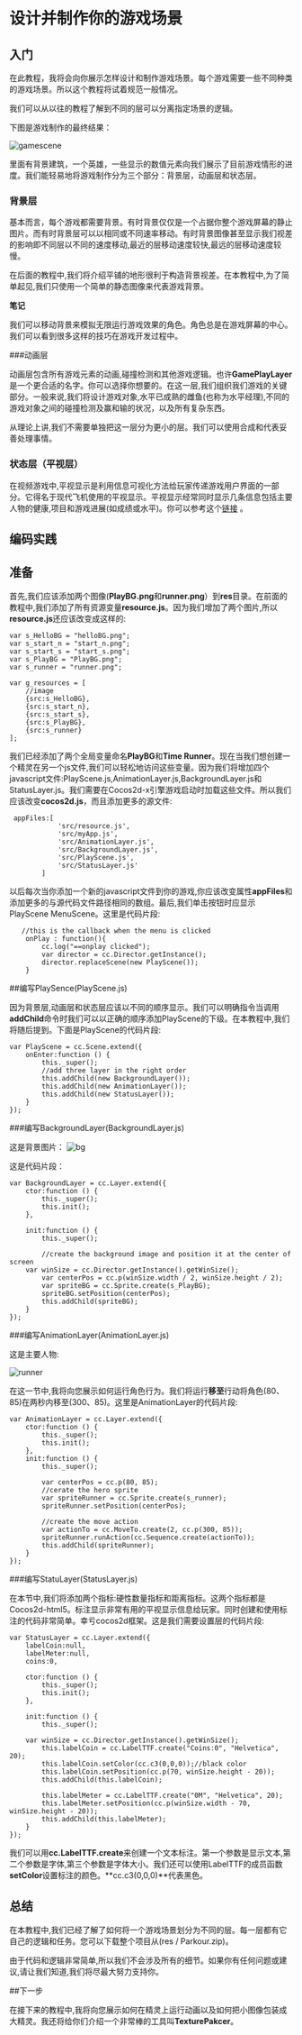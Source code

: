# 设计并制作你的游戏场景

## 入门

在此教程，我将会向你展示怎样设计和制作游戏场景。每个游戏需要一些不同种类的游戏场景。所以这个教程将试着规范一般情况。

我们可以从以往的教程了解到不同的层可以分离指定场景的逻辑。

下图是游戏制作的最终结果：

![gamescene](res/result.png)

里面有背景建筑，一个英雄，一些显示的数值元素向我们展示了目前游戏情形的进度。我们能轻易地将游戏制作分为三个部分：背景层，动画层和状态层。

### 背景层

基本而言，每个游戏都需要背景。有时背景仅仅是一个占据你整个游戏屏幕的静止图片。而有时背景层可以以相同或不同速率移动。有时背景图像甚至显示我们视差的影响即不同层以不同的速度移动,最近的层移动速度较快,最远的层移动速度较慢。

在后面的教程中,我们将介绍平铺的地形很利于构造背景视差。在本教程中,为了简单起见,我们只使用一个简单的静态图像来代表游戏背景。

**笔记**

我们可以移动背景来模拟无限运行游戏效果的角色。角色总是在游戏屏幕的中心。我们可以看到很多这样的技巧在游戏开发过程中。

###动画层

动画层包含所有游戏元素的动画,碰撞检测和其他游戏逻辑。也许**GamePlayLayer**是一个更合适的名字。你可以选择你想要的。在这一层,我们组织我们游戏的关键部分。一般来说,我们将设计游戏对象,水平已成熟的雌鱼(也称为水平经理),不同的游戏对象之间的碰撞检测及赢和输的状况，以及所有复杂东西。

从理论上讲,我们不需要单独把这一层分为更小的层。我们可以使用合成和代表妥善处理事情。

### 状态层（平视层）

在视频游戏中,平视显示是利用信息可视化方法给玩家传递游戏用户界面的一部分。它得名于现代飞机使用的平视显示。平视显示经常同时显示几条信息包括主要人物的健康,项目和游戏进展(如成绩或水平)。你可以参考这个[链接](http://en.wikipedia.org/wiki/HUD_(video_gaming)) 。

## 编码实践

## 准备

首先,我们应该添加两个图像(**PlayBG.png**和**runner.png**）到**res**目录。在前面的教程中,我们添加了所有资源变量**resource.js**。因为我们增加了两个图片,所以**resource.js**还应该改变成这样的:

```
var s_HelloBG = "helloBG.png";
var s_start_n = "start_n.png";
var s_start_s = "start_s.png";
var s_PlayBG = "PlayBG.png";
var s_runner = "runner.png";

var g_resources = [
    //image
    {src:s_HelloBG},
    {src:s_start_n},
    {src:s_start_s},
    {src:s_PlayBG},
    {src:s_runner}
];
``` 

我们已经添加了两个全局变量命名**PlayBG**和**Time Runner**。现在当我们想创建一个精灵在另一个js文件,我们可以轻松地访问这些变量。因为我们将增加四个javascript文件:PlayScene.js,AnimationLayer.js,BackgroundLayer.js和StatusLayer.js。我们需要在Cocos2d-x引擎游戏启动时加载这些文件。所以我们应该改变**cocos2d.js**，而且添加更多的源文件:

```
 appFiles:[
            'src/resource.js',
            'src/myApp.js',
            'src/AnimationLayer.js',
            'src/BackgroundLayer.js',
            'src/PlayScene.js',
            'src/StatusLayer.js'
        ]
```

以后每次当你添加一个新的javascript文件到你的游戏,你应该改变属性**appFiles**和添加更多的与源代码文件路径相同的数组。最后,我们单击按钮时应显示PlayScene MenuScene。这里是代码片段:

```
   //this is the callback when the menu is clicked
    onPlay : function(){
        cc.log("==onplay clicked");
        var director = cc.Director.getInstance();
        director.replaceScene(new PlayScene());
    }
```

##编写PlaySence(PlayScene.js)

因为背景层,动画层和状态层应该以不同的顺序显示。我们可以明确指令当调用**addChild**命令时我们可以以正确的顺序添加PlayScene的下级。在本教程中,我们将随后提到。下面是PlayScene的代码片段:

```
var PlayScene = cc.Scene.extend({
    onEnter:function () {
        this._super();
        //add three layer in the right order
        this.addChild(new BackgroundLayer());
        this.addChild(new AnimationLayer());
        this.addChild(new StatusLayer());
    }
});
```

###编写BackgroundLayer(BackgroundLayer.js)

这是背景图片：
![bg](res/PlayBG.png)

这是代码片段：

```
var BackgroundLayer = cc.Layer.extend({
    ctor:function () {
        this._super();
        this.init();
    },

    init:function () {
        this._super();
		
		//create the background image and position it at the center of screen
	var winSize = cc.Director.getInstance().getWinSize();
        var centerPos = cc.p(winSize.width / 2, winSize.height / 2);
        var spriteBG = cc.Sprite.create(s_PlayBG);
        spriteBG.setPosition(centerPos);
        this.addChild(spriteBG);
    }
});

```

###编写AnimationLayer(AnimationLayer.js)

这是主要人物:

![runner](res/runner.png)

在这一节中,我将向您展示如何运行角色行为。我们将运行**移至**行动将角色(80、85)在两秒内移至(300、85)。这里是AnimationLayer的代码片段:

``` 
var AnimationLayer = cc.Layer.extend({
    ctor:function () {
        this._super();
        this.init();
    },
    init:function () {
        this._super();

        var centerPos = cc.p(80, 85);
        //cerate the hero sprite
        var spriteRunner = cc.Sprite.create(s_runner);
        spriteRunner.setPosition(centerPos);
        
        //create the move action
        var actionTo = cc.MoveTo.create(2, cc.p(300, 85));
        spriteRunner.runAction(cc.Sequence.create(actionTo));
        this.addChild(spriteRunner);
    }
});
```

###编写StatuLayer(StatusLayer.js)

在本节中,我们将添加两个指标:硬性数量指标和距离指标。这两个指标都是Cocos2d-html5。标注显示非常有用的平视显示信息给玩家。同时创建和使用标注的代码非常简单。幸亏cocos2d框架。这是我们需要设置层的代码片段:

```
var StatusLayer = cc.Layer.extend({
    labelCoin:null,
    labelMeter:null,
    coins:0,

    ctor:function () {
        this._super();
        this.init();
    },

    init:function () {
        this._super();
	
	var winSize = cc.Director.getInstance().getWinSize();
        this.labelCoin = cc.LabelTTF.create("Coins:0", "Helvetica", 20);
        this.labelCoin.setColor(cc.c3(0,0,0));//black color
        this.labelCoin.setPosition(cc.p(70, winSize.height - 20));
        this.addChild(this.labelCoin);

        this.labelMeter = cc.LabelTTF.create("0M", "Helvetica", 20);
        this.labelMeter.setPosition(cc.p(winSize.width - 70, winSize.height - 20));
        this.addChild(this.labelMeter);
    }
});

```

我们可以用**cc.LabelTTF.create**来创建一个文本标注。第一个参数是显示文本,第二个参数是字体,第三个参数是字体大小。我们还可以使用LabelTTF的成员函数**setColor**设置标注的颜色。**cc.c3(0,0,0)**代表黑色。

## 总结

在本教程中,我们已经了解了如何将一个游戏场景划分为不同的层。每一层都有它自己的逻辑和任务。您可以下载整个项目从(res / Parkour.zip)。

由于代码和逻辑非常简单,所以我们不会涉及所有的细节。如果你有任何问题或建议,请让我们知道,我们将尽最大努力支持你。

##下一步

在接下来的教程中,我将向您展示如何在精灵上运行动画以及如何把小图像包装成大精灵。我还将给你们介绍一个非常棒的工具叫**TexturePakcer**。
